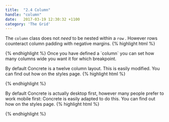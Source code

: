 ```yaml
---
title:  "2.4 Column"
handle: "column"
date:   2017-03-19 12:30:32 +1100
category: 'The Grid'
---
```


The `column` class does not _need_ to be nested within a `row` . However rows counteract column padding with negative margins.
{% highlight html %}
  <!-- These columns are not using row they will be indented by $gutter -->
  <div class="container">
    <div class="column"></div>
    <div class="column"></div>
  </div>

  <!-- These columns are using row they will fill the width of the container -->
  <div class="container">
    <div class="row">
      <div class="column"></div>
      <div class="column"></div>
    </div>
  </div>
{% endhighlight %}
Once you have defined a `column` you can set how many columns wide you want it for which breakpoint.

By default Concrete is a twelve column layout. This is easily modified. You can find out how on the styles page.
{% highlight html %}
  <div class="container">
    <div class="row">
   <!-- 4 on large, 2 on medium, 1 on small -->
   <div class="column l3 m6 s12"></div>
   <div class="column l3 m6 s12"></div>
   <div class="column l3 m6 s12"></div>
   <div class="column l3 m6 s12"></div>
   </div>
  </div>
{% endhighlight %}

By default Concrete is actually desktop first, however many people prefer to work mobile first: Concrete is easily adapted to do this. You can find out how on the styles page.
{% highlight html %}
  <!-- by default concrete is desktop first -->
  <div class="container">
    <div class="row">
   <!-- 4 on large, 4 on medium, 4 on small -->
   <div class="column l3"></div>
   <div class="column l3"></div>
   <div class="column l3"></div>
   <div class="column l3"></div>
   </div>
  </div>

  <div class="container">
    <div class="row">
   <!-- 1 on large, 1 on medium, 4 on small -->
   <div class="column s3"></div>
   <div class="column s3"></div>
   <div class="column s3"></div>
   <div class="column s3"></div>
   </div>
  </div>
{% endhighlight %}
